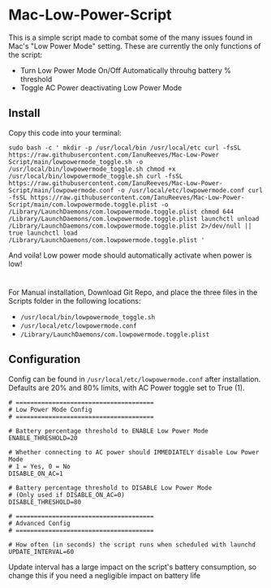# Mac-Low-Power-Script
This is a simple script made to combat some of the many issues found in Mac's "Low Power Mode" setting.
These are currently the only functions of the script:

- Turn Low Power Mode On/Off Automatically throuhg battery % threshold
- Toggle AC Power deactivating Low Power Mode

## Install

Copy this code into your terminal:

````
sudo bash -c ' mkdir -p /usr/local/bin /usr/local/etc curl -fsSL https://raw.githubusercontent.com/IanuReeves/Mac-Low-Power Script/main/lowpowermode_toggle.sh -o /usr/local/bin/lowpowermode_toggle.sh chmod +x /usr/local/bin/lowpowermode_toggle.sh curl -fsSL https://raw.githubusercontent.com/IanuReeves/Mac-Low-Power-Script/main/lowpowermode.conf -o /usr/local/etc/lowpowermode.conf curl -fsSL https://raw.githubusercontent.com/IanuReeves/Mac-Low-Power-Script/main/com.lowpowermode.toggle.plist -o /Library/LaunchDaemons/com.lowpowermode.toggle.plist chmod 644 /Library/LaunchDaemons/com.lowpowermode.toggle.plist launchctl unload /Library/LaunchDaemons/com.lowpowermode.toggle.plist 2>/dev/null || true launchctl load /Library/LaunchDaemons/com.lowpowermode.toggle.plist '
````
And voila! Low power mode should automatically activate when power is low!
# 
For Manual installation, Download Git Repo, and place the three files in the Scripts folder in the following locations:
- `/usr/local/bin/lowpowermode_toggle.sh`
- `/usr/local/etc/lowpowermode.conf`
- `/Library/LaunchDaemons/com.lowpowermode.toggle.plist`

## Configuration

Config can be found in `/usr/local/etc/lowpowermode.conf` after installation. Defaults are 20% and 80% limits, with AC Power toggle set to True (1).
```
# ======================================
# Low Power Mode Config
# ======================================

# Battery percentage threshold to ENABLE Low Power Mode
ENABLE_THRESHOLD=20

# Whether connecting to AC power should IMMEDIATELY disable Low Power Mode
# 1 = Yes, 0 = No
DISABLE_ON_AC=1

# Battery percentage threshold to DISABLE Low Power Mode
# (Only used if DISABLE_ON_AC=0)
DISABLE_THRESHOLD=80

# ======================================
# Advanced Config
# ======================================

# How often (in seconds) the script runs when scheduled with launchd
UPDATE_INTERVAL=60
```
Update interval has a large impact on the script's battery consumption, so change this if you need a negligible impact on battery life
